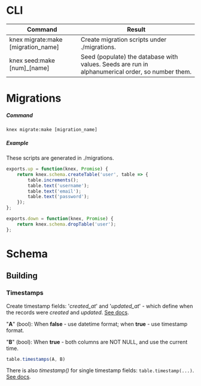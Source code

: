 # CLI
Command | Result
--- | ---
knex migrate:make [migration_name] | Create migration scripts under ./migrations.
knex seed:make [num]_[name] | Seed (populate) the database with values. Seeds are run in alphanumerical order, so number them.

# Migrations
##### Command

`knex migrate:make [migration_name]`

##### Example
These scripts are generated in ./migrations.

```javascript
exports.up = function(knex, Promise) {
    return knex.schema.createTable('user', table => {
        table.increments();
        table.text('username');
        table.text('email');
        table.text('password');
    });
};

exports.down = function(knex, Promise) {
    return knex.schema.dropTable('user');
};
```


# Schema
## Building
### Timestamps
Create timestamp fields: '*created\_at*' and '*updated\_at*' - which define when the records were *created* and *updated*. [See docs](https://knexjs.org/#Schema-timestamps).

"**A**" (bool): When **false** - use datetime format; when **true** - use timestamp format.

"**B**" (bool): When **true** - both columns are NOT NULL, and use the current time.

```javascript
table.timestamps(A, B)
```
There is also *timestamp()* for single timestamp fields: `table.timestamp(...)`. [See docs](https://knexjs.org/#Schema-timestamp).